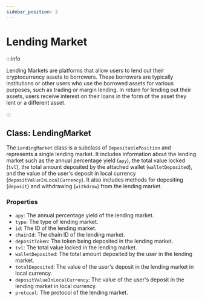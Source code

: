 ```yaml
---
sidebar_position: 2
---
```


# Lending Market

:::info

Lending Markets are platforms that allow users to lend out their cryptocurrency assets to borrowers. These borrowers are typically institutions or other users who use the borrowed assets for various purposes, such as trading or margin lending. In return for lending out their assets, users receive interest on their loans in the form of the asset they lent or a different asset.

:::

## Class: LendingMarket

The `LendingMarket` class is a subclass of `DepositablePosition` and represents a single lending market. It includes information about the lending market such as the annual percentage yield (`apy`), the total value locked (`tvl`), the total amount deposited by the attached wallet (`walletDeposited`), and the value of the user's deposit in local currency (`depositValueInLocalCurrency`). It also includes methods for depositing (`deposit`) and withdrawing (`withdraw`) from the lending market.

### Properties

- `apy`: The annual percentage yield of the lending market.
- `type`: The type of lending market.
- `id`: The ID of the lending market.
- `chainId`: The chain ID of the lending market.
- `depositToken`: The token being deposited in the lending market.
- `tvl`: The total value locked in the lending market.
- `walletDeposited`: The total amount deposited by the user in the lending market.
- `totalDeposited`: The value of the user's deposit in the lending market in local currency.
- `depositValueInLocalCurrency`: The value of the user's deposit in the lending market in local currency.
- `protocol`: The protocol of the lending market.
